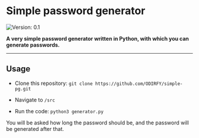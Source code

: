 # Simple password generator
![Version: 0.1](https://img.shields.io/badge/Version-0.1-88d945?style=for-the-badge&logo=github)


**A very simple password generator written in Python, with which you can generate passwords.**

---
## Usage

- Clone this repository:
```git clone https://github.com/ODIRFY/simple-pg.git```

- Navigate to `/src`

- Run the code:
```python3 generator.py```

You will be asked how long the password should be, and the password will be generated after that.
